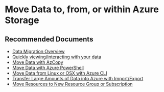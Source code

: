 <properties
    pageTitle="Move Data to, from, or within Azure Storage"
    description="Move Data to, from, or within Azure Storage"
    service="microsoft.classicstorage"
    resource="storageaccounts"
    authors="passaree"
    ms.author="passap"
    displayOrder="3"
    selfHelpType="resource"
    supportTopicIds=""
    resourceTags=""
    productPesIds=""
    cloudEnvironments="MoonCake"
	articleId="eefc117c-85ad-4f54-8d35-038e292cc41b"
	ownershipId="StorageMediaEdge_StorageBlobs"
/>

# Move Data to, from, or within Azure Storage

## **Recommended Documents**

* [Data Migration Overview](https://docs.azure.cn/storage/common/storage-moving-data/)<br>
* [Quickly viewing/interacting with your data](https://docs.azure.cn/storage/common/storage-explorers?toc=%2fstorage%2ffiles%2ftoc.json/)<br>
* [Move Data with AzCopy](https://docs.azure.cn/storage/common/storage-use-azcopy/)<br>
* [Move Data with Azure PowerShell](https://docs.azure.cn/storage/common/storage-powershell-guide-full/)<br>
* [Move Data from Linux or OSX with Azure CLI](https://docs.azure.cn/storage/common/storage-use-azcopy/)<br>
* [Transfer Large Amounts of Data into Azure with Import/Export](https://docs.azure.cn/storage/common/storage-import-export-service/)<br>
* [Move Resources to New Resource Group or Subscription](https://docs.azure.cn/azure-resource-manager/resource-group-move-resources/)
